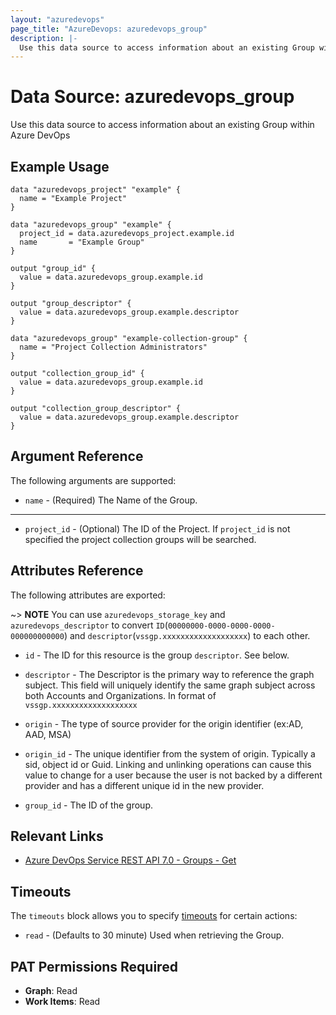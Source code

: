 ```yaml
---
layout: "azuredevops"
page_title: "AzureDevops: azuredevops_group"
description: |-
  Use this data source to access information about an existing Group within Azure DevOps.
---
```


# Data Source: azuredevops_group

Use this data source to access information about an existing Group within Azure DevOps

## Example Usage

```hcl
data "azuredevops_project" "example" {
  name = "Example Project"
}

data "azuredevops_group" "example" {
  project_id = data.azuredevops_project.example.id
  name       = "Example Group"
}

output "group_id" {
  value = data.azuredevops_group.example.id
}

output "group_descriptor" {
  value = data.azuredevops_group.example.descriptor
}

data "azuredevops_group" "example-collection-group" {
  name = "Project Collection Administrators"
}

output "collection_group_id" {
  value = data.azuredevops_group.example.id
}

output "collection_group_descriptor" {
  value = data.azuredevops_group.example.descriptor
}
```

## Argument Reference

The following arguments are supported:

* `name` - (Required) The Name of the Group.

---

* `project_id` - (Optional) The ID of the Project. If `project_id` is not specified the project collection groups will be searched.

## Attributes Reference

The following attributes are exported:

~> **NOTE** You can use `azuredevops_storage_key` and `azuredevops_descriptor` to convert `ID`(`00000000-0000-0000-0000-000000000000`) and `descriptor`(`vssgp.xxxxxxxxxxxxxxxxxxx`) to each other.

* `id` - The ID for this resource is the group `descriptor`. See below.

* `descriptor` - The Descriptor is the primary way to reference the graph subject. This field will uniquely identify the same graph subject across both Accounts and Organizations. In format of `vssgp.xxxxxxxxxxxxxxxxxxx`

* `origin` - The type of source provider for the origin identifier (ex:AD, AAD, MSA)

* `origin_id` - The unique identifier from the system of origin. Typically a sid, object id or Guid. Linking and unlinking operations can cause this value to change for a user because the user is not backed by a different provider and has a different unique id in the new provider.

* `group_id` - The ID of the group.

## Relevant Links

- [Azure DevOps Service REST API 7.0 - Groups - Get](https://docs.microsoft.com/en-us/rest/api/azure/devops/graph/groups/get?view=azure-devops-rest-7.0)

## Timeouts

The `timeouts` block allows you to specify [timeouts](https://developer.hashicorp.com/terraform/language/resources/syntax#operation-timeouts) for certain actions:

* `read` - (Defaults to 30 minute) Used when retrieving the Group.

## PAT Permissions Required

- **Graph**: Read
- **Work Items**: Read
